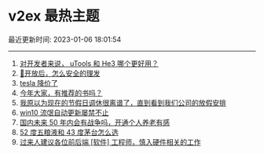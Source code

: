 # v2ex 最热主题

最近更新时间: 2023-01-06 18:01:54

--- 
1. [对开发者来说， uTools 和 He3 哪个更好用？](https://www.v2ex.com/t/906905) 
2. [🦠开放后，怎么安全的理发](https://www.v2ex.com/t/906909) 
3. [tesla 降价了](https://www.v2ex.com/t/906917) 
4. [今年大家，有推荐的书吗？](https://www.v2ex.com/t/906929) 
5. [我原以为现在的节假日调休很离谱了，直到看到我们公司的放假安排](https://www.v2ex.com/t/906904) 
6. [win10 流氓自动更新屡禁不止](https://www.v2ex.com/t/906910) 
7. [国内未来 50 年内会有战争吗，开通个人养老有感](https://www.v2ex.com/t/906967) 
8. [52 度五粮液和 43 度茅台怎么选](https://www.v2ex.com/t/906958) 
9. [过来人建议各位前后端 [软件] 工程师，慎入硬件相关的工作](https://www.v2ex.com/t/906962) 
